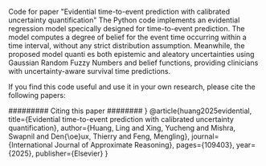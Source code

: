 Code for paper "Evidential time-to-event prediction with calibrated uncertainty quantification"
The Python code implements an evidential regression model specically designed for time-to-event prediction. The model computes a degree of belief for the event time occurring within a time interval, without any strict distribution assumption. Meanwhile, the proposed model quanti es both epistemic and aleatory uncertainties using Gaussian Random Fuzzy Numbers and belief functions, providing clinicians with uncertainty-aware survival time predictions.

If you find this code useful and use it in your own research, please cite the following papers:

######### Citing this paper ########
}
@article{huang2025evidential,
  title={Evidential time-to-event prediction with calibrated uncertainty quantification},
  author={Huang, Ling and Xing, Yucheng and Mishra, Swapnil and Den{\oe}ux, Thierry and Feng, Mengling},
  journal={International Journal of Approximate Reasoning},
  pages={109403},
  year={2025},
  publisher={Elsevier}
}
